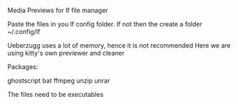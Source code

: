 Media Previews for lf file manager



Paste the files in you lf config folder.
If not then the create a folder ~/.config/lf

Ueberzugg uses a lot of memory, hence it is not recommended
Here we are using kitty's own previewer and cleaner

Packages:

ghostscript
bat
ffmpeg
unzip
unrar

The files need to be executables
